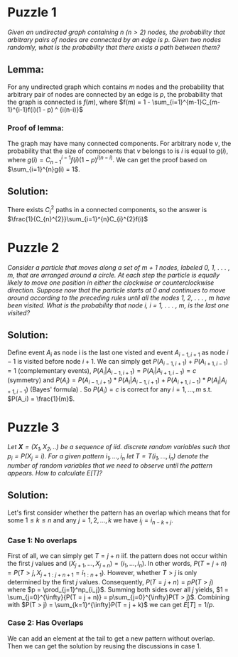 # Puzzle 1

*Given an undirected graph containing $n$ $(n > 2)$ nodes, the probability that arbitrary pairs of nodes are connected by an edge is $p$. Given two nodes randomly, what is the probability that there exists a path between them?*

## Lemma:

For any undirected graph which contains $m$ nodes and the probability that arbitrary pair of nodes are connected by an edge is $p$, the probability that the graph is connected is $f(m)$, where $f(m) = 1 - \sum_{i=1}^{m-1}C_{m-1}^{i-1}f(i)(1 - p) ^ {i(n-i)}$

### Proof of lemma:

The graph may have many connected components. For arbitrary node $v$, the probability that the size of components that $v$ belongs to is $i$ is equal to $g(i)$, where $g(i) = C_{n-1}^{i-1}f(i)(1 - p)^{i(n-i)}$. We can get the proof based on $\sum_{i=1}^{n}g(i) = 1$.

## Solution:

There exists $C_{i}^2$ paths in a connected components, so the answer is $\frac{1}{C_{n}^{2}}\sum_{i=1}^{n}C_{i}^{2}f(i)$


# Puzzle 2

*Consider a particle that moves along a set of m + 1 nodes, labeled 0, 1, . . . , m, that are arranged around a circle. At each step the particle is equally likely to move one position in either the clockwise or counterclockwise direction. Suppose now that the particle starts at 0 and continues to move around according to the preceding rules until all the nodes 1, 2, . . . , m have been visited. What is the probability that node i, i = 1, . . . , m, is the last one visited?*

## Solution:

Define event $A_i$ as node i is the last one visted and event $A_{i-1,i+1}$ as node $i-1$ is visited before node $i+1$. We can simply get $P(A_{i-1,i+1}) + P(A_{i+1,i-1}) = 1$ (complementary events), $P(A_i|A_{i-1,i+1}) = P(A_i|A_{i+1,i-1}) = c$ (symmetry) and $P(A_i) = P(A_{i-1,i+1}) * P(A_i|A_{i-1,i+1}) + P(A_{i+1,i-1}) * P(A_i|A_{i+1,i-1})$ (Bayes' formula) . So $P(A_i) = c$ is correct for any $i = 1, . . . , m$ s.t. $P(A_i) = \frac{1}{m}$.


# Puzzle 3

*Let $\textbf{X} = (X_1, X_2, ..)$ be a sequence of iid. discrete random variables such that $p_i = P(X_j = i)$. For a given pattern $i_1, ..., i_n$ let $T = T(i_1, ..., i_n)$ denote the number of random variables that we need to observe until the pattern appears. How to calculate $E[T]$?*

## Solution:

Let's first consider whether the pattern has an overlap which means that for some $1 \le k \le n$ and any $j = 1, 2, ..., k$ we have $i_j = i_{n-k+j}$.

### Case 1: No overlaps

First of all, we can simply get $T = j + n$ iif. the pattern does not occur within the first $j$ values and $(X_{j+1}, ..., X_{j+n}) = (i_1, ..., i_n)$. In other words, $P(T = j + n) = P(T > j, X_{j+1:j+n+1}=i_{1:n+1})$. However, whether $T > j$ is only determined by the first $j$ values. Consequently, $P(T = j + n) = pP(T > j)$ where $p = \prod_{j=1}^np_{i_j}$. Summing both sides over all $j$ yields, $1 = \sum_{j=0}^{\infty}{P(T = j + n)} = p\sum_{j=0}^{\infty}P(T > j)$. Combining with $P(T > j) = \sum_{k=1}^{\infty}P(T = j + k)$ we can get $E[T] = 1 / p$.

### Case 2: Has Overlaps
We can add an element at the tail to get a new pattern without overlap. Then we can get the solution by reusing the discussions in case 1.

